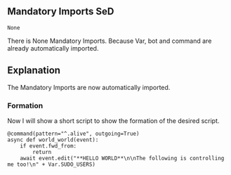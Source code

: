 ## Mandatory Imports SeD

```python3
None
```

There is None Mandatory Imports. Because Var, bot and command are already
automatically imported.

## Explanation

The Mandatory Imports are now automatically imported.

### Formation

Now I will show a short script to show the formation of the desired script.

```python3
@command(pattern="^.alive", outgoing=True)
async def world_world(event):
    if event.fwd_from:
        return
    await event.edit("**HELLO WORLD**\n\nThe following is controlling me too!\n" + Var.SUDO_USERS)
```
